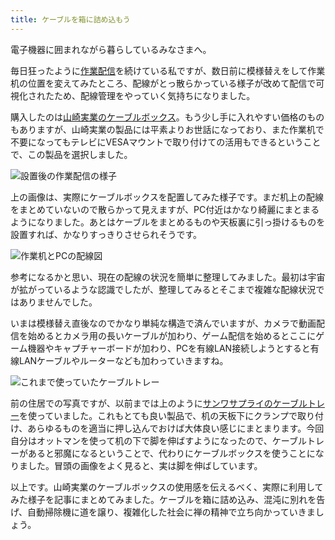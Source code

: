 ```yaml
---
title: ケーブルを箱に詰め込もう
---
```

電子機器に囲まれながら暮らしているみなさまへ。

毎日狂ったように[作業配信](https://www.youtube.com/c/r7kamura)を続けている私ですが、数日前に模様替えをして作業机の位置を変えてみたところ、配線がとっ散らかっている様子が改めて配信で可視化されたため、配線管理をやっていく気持ちになりました。

購入したのは[山崎実業のケーブルボックス](https://www.amazon.co.jp/dp/B0846DPNPP)。もう少し手に入れやすい価格のものもありますが、山崎実業の製品には平素よりお世話になっており、また作業机で不要になってもテレビにVESAマウントで取り付けての活用もできるということで、この製品を選択しました。

![](https://lh3.googleusercontent.com/docs/ADP-6oEugF1wxc_ZweMLg-3gDaKRcvWxSO2eCP5E6eUWY-EPSzMLvA-lZbZKtxvy0N8cqYeu-r3YgZ4rOeMJH-Et7e_9vjC468I1TgYk33QuQR46r12cvkCc3Kt50r-c5mchUSaTm0lAoaZjG31sz0yk_Gdkekv9Ol7WQSYB7X8Rr2Pk6GjAFbgX8LMCUlYMN8iNjgCVeE9Z_sHgQk7pUUbNlBHYElhVv0le6PA7aQcgiH7K_t6eaNXVmgs1B_cGHP6H2i6vevZgCZvW2klEMJyvRSUP0_PLo4gj9G-X_fdq0NkHDTGmCb1Q-1Gjn8rzh5IOXHsuMrkzEO1Nqh48vygfA99Pt4izgKFfqwV2MQRKSBI_XgbtabiSzPNLN3RomABqkirT5jVaIo5mHuMU7IpXk1JubuKAOl1fh2-_8691CP5ZALoFFe-sluvbiffbe8H9L1iZO_V1vzceX97b0uUfdgdHfUVkmhisJxeOf09z6-IUJ1xC4sNv_AZdpgZJ4mkfIFdVDYrmpqrNOVu5pyb8quECCNz3m9LL_2c2bxo6b2t9O1xn9kQQ4WKZkSt2aVUz-UguqV0FMYh5rt-fV0hRtLkiTHXL35iEs6Fdq3H02ploNMSI7X8GbWIrewzn8E7rZ7QdxIbFC464lk-GyC0vwUaNozZRfr-F6r4kMDdt6M0cBFLatGgsrHLONHo-iDwTn1DEhXTL3Es5Qu5mmHeWLycGUZmgJRzzwuBtuRJxGY11su4U9y4tpCjW9NetYcg4BmNdyEsR5fGS_PFK69c2TNtLoSQEIC3jSKmGl0cmRL7VkilAe12wLuFGYdHkfrw1L33418QLiay4AhalxOIak5CrP2YusXS3tEn_ht0--im4lp6yhNqmlL9WwVsXvZYwG9UN0c8agvThZSlulAltE1xWRN1CDZ7H1MftQZcct_1pBlAlIeC3rJsz35v4iFayrB1GZnhSQ2XVjNL9CQwk52WJhiLATeS1UC_dfryie-L4UKerWuSZoz8A89mzW2hIRnC1QgN3vHsuhc4sf_KKZhsoZ0DH1lfhgrmF4fNvl1HD5uT10xT4ZuozA5j_MkKm-cUdxjNBEFpYdASWjyf4rdHTL8B8Y8Gf1LycAZTBO07zZHc5zC1OlarKDj361_GBLIoFlHLHXPyVLgU6Q22G63biRPyj0QqpsCDLPnmgBWk_pWWCyiRG3U7m4vbrM6f76IT6kAQ7ErKCOobSiO786EIImEr-vwikZPqreaWKqB7oBCLr "設置後の作業配信の様子")

上の画像は、実際にケーブルボックスを配置してみた様子です。まだ机上の配線をまとめていないので散らかって見えますが、PC付近はかなり綺麗にまとまるようになりました。あとはケーブルをまとめるものや天板裏に引っ掛けるものを設置すれば、かなりすっきりさせられそうです。

![](https://lh3.googleusercontent.com/docs/ADP-6oFQK2qPcjC2NaoNG8c_NS0ud2TZ_aBw11iKRY63J3rfpdEk7CQ2n44v_9_Rhk0K8lPis9Yl8zxuYG5iw5_esk9Co0ZNuD92cot4oM4JleILtO5qQdCs90vTBukUEWaPJH61ewm9dvV4EaYcrzvCkW3pqDA3oBKlyteYFdlV2moAxJ85HTzn1rtKAGaHbB-dz6DfqvB_uWqy5vL7B8l25QCrXJ1m-srDDWtNY75dRRe80zEM6dR5ds3bHauLXczhmIvszZYmMMo3D-uNVICQAM_mwme3k4_Ki_1VDCS-kaHDLjUaVJy4c4MR3GI9yVqeAtjTo0AtLEPaP35CwUsK1xwLAr8K_6x-00lvyI_R6VsSrzbxftCd13jYb7qgd0uT6SoyO32P-KyI9Ta7y2TiqZgIsQOndn4VEU2Ti5rsJc25ykbUHPcxbcCpfPrdzySFS3yz8WSGk0UQAENdB8SGHusQgUTf_ilqS01OEgO6NA7023ytkXvLQ6N9C2bOWJ1z5lLNy6nAEHoLspRwJDvIwdWXQtq-ZZkRBMYXRqMtf9UID97sQMCSbt9VU5uvpxGJV28K-J-RkFjgZ2QcSKMkG4BfFrgHkgOyEUkLJiTTpnf1IWsoWrmxRZ8C-KkLaSV5BgyQZnBtYjqTy-_VVO-sDhyBVoM7Dcpf0Z7ogVCUlFNAy86RY3AN512SYzOq3SAwePgAM1TIiHDEKKK7gF6yVZvDpoN3WZkCoCN4X-2X3I2oyqWW_bKZ9ic-Osy0YY0dvI9DxLYkaEcOxK9B7PAXpxc6ppj3AJj5hRxaqOB__imUdJCe5We-eK7heXHWd5_rfPhAv_exvTV9SP83xj9vHDQLLTayHvP4fOPmspzp61K4abZ5klGrIrZ2s3WnYUXG1Bj3KjODRCMPA7uVpmN5ZDoTKh_-ypiwIiMafz2NE03zWxVjV94E4mhycqMOaRlbC9GQ4FWSyv6ADP6cpYE_2kyEdRhYC-J-i8qVy2CNuGT9vFGgmpHnGFwufOpWPdIIG7yd6ZG1rcNbWz4N265AukwuYMnzJOZDMXxEjHHnjaxcXqXBa-9LEGAOHZtxLXVUk0cShM0ePZuvOUpXxVdqD8UCtxTBBKHMg4cFJ7-Ccs7-GTm0lbPZL_8fQT66-5bKMAOC7hjCHjnPj25xSsuJBsD3nGq-Ly-A5r7u6ZIunayeW1Zafn9Dea8yIhMHnDEoxc1W0LOciydYtP3Nk15-3AFYGhLeP29LOd-ABi5i9psFi5Uw "作業机とPCの配線図")

参考になるかと思い、現在の配線の状況を簡単に整理してみました。最初は宇宙が拡がっているような認識でしたが、整理してみるとそこまで複雑な配線状況ではありませんでした。

いまは模様替え直後なのでかなり単純な構造で済んでいますが、カメラで動画配信を始めるとカメラ用の長いケーブルが加わり、ゲーム配信を始めるとここにゲーム機器やキャプチャーボードが加わり、PCを有線LAN接続しようとすると有線LANケーブルやルーターなども加わっていきますね。

![](https://lh3.googleusercontent.com/docs/ADP-6oEch5c4iuLhVhNu-iSUpM-9CD8XxGXFhWlKCGZ5-5hz2Byj82DlBgSimXEcK9zcRgv0foKYr1WoUK7wzkOl3XYXZoT89p-A7ggqu-YDPdMpPpEiLEAwg1WcOpmuGbdG_JlM8NXwWTg18lzJJiVy1BqTIQ13XeH5VaTnyDs_9nzGcEe1rL7pn8LiKyF-shIIEQ_Ii3Cv2rbp9nWWciAGFcKhMuSI0sKmBycQ0yEZIqUXjuFnjlFIS6oWXQMFT4Tnx_i3oFfx7Vi4GcUkcfwMLd_8gTu-kMtbtZ2leA1ptSYz5Lwfc-TlEO4Eyhp_E_3vFgmx8Rd7kHLkX-dWKYU0gObwCWnG_eIKg7SvscSc6LgvseiUjsoRLdSyjEL4PgmheIYQzO6m3mYbksRmWA6Cw-AAEwlCfHSBGJd39__XGSyw5tj0sngSFD9xuxCBEe7SdWI7d7ocZCcdhPEQQG23bDPWu0J_5_t4BZ6hMO4HJ0Uretuat9brQicyBX9trC_eaLfx2-_nYwWuuje_pc6ah8DFmJRJuG0N_VZiRqThq2GZZ8_m6Vxqz3eXXOulOZMIw2j4eL-rAQDZzcsfLSCdTaMK5EEJ3GfJxJr5FBXcZD1h7Gpxu6dSeotb3sBVPdf0kICHhRXJjGTXCz-s-2lUwMKjlhWdljB1t8H6IBuiZNA_LFOfRgc_w6UKPBycKRVFJ9g5I-cyQgPyw25yais6eapYBmd3DOGb4S-D7h2hk_Wa5fv1TvcZOHjWnTIoKEbli2TA93z5tP2O5uW_wA7aRJzqE0Ne8nIvvfTR9Z-UG66BiqGywenyb_XZkbrwEunOQXt2Ail6HHLHk2JfNmeTTVXy6fwoSvjaUxlZBtiQ1MHQ3aBkKhyMMI4BiY6XGNxxrT5kkma5LzfvySpJNqoW9mcGif0fSTAI6YQtxksOFQbzouw0knnrserU-bUV9eyuPDgc1JkmDhYOE1qSwJaiS6blPSqCsSbqYU98fQSy1ie7YDyIRrd8gXjxobZ6nf_v57iJW8Xs59d0re3Xf84_8fWTMZeEfvPPnm8IoBvm-xFaC-ZVxiIyhJS0X7mwkk0WWoMBFU4Qt3bHkH99pUQeaeiCzu3DZiZTzv4Fhz7YuyWckKMs8zLQ-uDw_CP_IuDJjFO7i5d1rlE_XXN38sw8ElTwOMX2B4dBs1UVT0DrVlcqPlTdhnebzD8Rw37Mw8VY9nu-gc7GGJKk5_kauzyV-I-E7Sfj0PPZa6kOItPoj-XhhB6z "これまで使っていたケーブルトレー")

前の住居での写真ですが、以前までは上のように[サンワサプライのケーブルトレー](https://www.amazon.co.jp/dp/B01N6B5ST9)を使っていました。これもとても良い製品で、机の天板下にクランプで取り付け、あらゆるものを適当に押し込んでおけば大体良い感じにまとまります。今回自分はオットマンを使って机の下で脚を伸ばすようになったので、ケーブルトレーがあると邪魔になるということで、代わりにケーブルボックスを使うことになりました。冒頭の画像をよく見ると、実は脚を伸ばしています。

以上です。山崎実業のケーブルボックスの使用感を伝えるべく、実際に利用してみた様子を記事にまとめてみました。ケーブルを箱に詰め込み、混沌に別れを告げ、自動掃除機に道を譲り、複雑化した社会に禅の精神で立ち向かっていきましょう。
